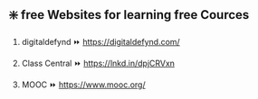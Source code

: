 ﻿## ❇️   free Websites for learning free Cources

1. digitaldefynd ⏩️ https://digitaldefynd.com/

2. Class Central ⏩️ https://lnkd.in/dpjCRVxn

3. MOOC ⏩️ https://www.mooc.org/
